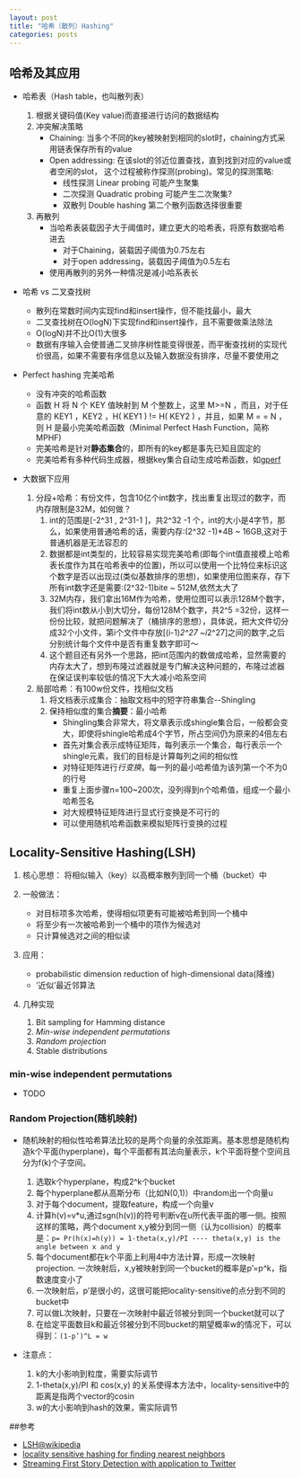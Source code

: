 ```yaml
---
layout: post
title: "哈希（散列）Hashing"
categories: posts 
---
```


## 哈希及其应用

* 哈希表（Hash table，也叫散列表）
    1. 根据关键码值(Key value)而直接进行访问的数据结构
    2. 冲突解决策略
        * Chaining: 当多个不同的key被映射到相同的slot时，chaining方式采用链表保存所有的value
        * Open addressing: 在该slot的邻近位置查找，直到找到对应的value或者空闲的slot， 这个过程被称作探测(probing)。常见的探测策略:
            * 线性探测 Linear probing 可能产生聚集
            * 二次探测 Quadratic probing 可能产生二次聚集?
            * 双散列 Double hashing 第二个散列函数选择很重要
    3. 再散列
        * 当哈希表装载因子大于阈值时，建立更大的哈希表，将原有数据哈希进去
            * 对于Chaining，装载因子阈值为0.75左右
            * 对于open addressing，装载因子阈值为0.5左右
        * 使用再散列的另外一种情况是减小哈系表长

* 哈希 vs 二叉查找树
    * 散列在常数时间内实现find和insert操作，但不能找最小，最大
    * 二叉查找树在O(logN)下实现find和insert操作，且不需要做乘法除法
    * O(logN)并不比O(1)大很多
    * 数据有序输入会使普通二叉排序树性能变得很差，而平衡查找树的实现代价很高，如果不需要有序信息以及输入数据没有排序，尽量不要使用之

* Perfect hashing 完美哈希
    * 没有冲突的哈希函数
    * 函数 H 将 N 个 KEY 值映射到 M 个整数上，这里 M>=N ，而且，对于任意的 KEY1 ，KEY2 ，H( KEY1 ) != H( KEY2 ) ，并且，如果 M = = N ，则 H 是最小完美哈希函数（Minimal Perfect Hash Function，简称MPHF)
    * 完美哈希是针对**静态集合**的，即所有的key都是事先已知且固定的  
    * 完美哈希有多种代码生成器，根据key集合自动生成哈希函数，如[gperf](http://www.gnu.org/software/gperf/)

* 大数据下应用
    1. 分段+哈希：有份文件，包含10亿个int数字，找出重复出现过的数字，而内存限制是32M，如何做？
        1. int的范围是[-2^31 , 2^31-1 ]，共2^32 -1 个，int的大小是4字节，那么，如果使用普通哈希的话，需要内存:(2^32 -1)*4B ~ 16GB,这对于普通机器是无法容忍的
        2. 数据都是int类型的，比较容易实现完美哈希(即每个int值直接模上哈希表长度作为其在哈希表中的位置)，所以可以使用一个比特位来标识这个数字是否以出现过(类似基数排序的思想)，如果使用位图来存，存下所有int数字还是需要:(2^32-1)bite ~ 512M,依然太大了
        3. 32M内存，我们拿出16M作为哈希，使用位图可以表示128M个数字，我们将int数从小到大切分，每份128M个数字，共2^5 =32份，这样一份份比较，就把问题解决了（桶排序的思想），具体说，把大文件切分成32个小文件，第i个文件中存放[(i-1)*2^27 ~i*2^27]之间的数字,之后分别统计每个文件中是否有重复数字即可～
        4. 这个题目还有另外一个思路，把int范围内的数做成哈希，显然需要的内存太大了，想到布隆过滤器就是专门解决这种问题的，布隆过滤器在保证误判率较低的情况下大大减小哈系空间
    2. 局部哈希：有100w份文件，找相似文档
        1. 将文档表示成集合：抽取文档中的短字符串集合--Shingling
        2. 保持相似度的集合**摘要**：最小哈希
            * Shingling集合非常大，将文章表示成shingle集合后，一般都会变大，即使将shingle哈希成4个字节，所占空间仍为原来的4倍左右
            * 首先对集合表示成特征矩阵，每列表示一个集合，每行表示一个shingle元素，我们的目标是计算每列之间的相似性
            * 对特征矩阵进行*行变换*，每一列的最小哈希值为该列第一个不为0的行号
            * 重复上面步骤n=100~200次，没列得到n个哈希值，组成一个最小哈希签名
            * 对大规模特征矩阵进行显式行变换是不可行的
            * 可以使用随机哈希函数来模拟矩阵行变换的过程

## Locality-Sensitive Hashing(LSH)

1. 核心思想： 将相似输入（key）以高概率散列到同一个桶（bucket）中
2. 一般做法：
    * 对目标项多次哈希，使得相似项更有可能被哈希到同一个桶中
    * 将至少有一次被哈希到一个桶中的项作为候选对
    * 只计算候选对之间的相似读

3. 应用：
    * probabilistic dimension reduction of high-dimensional data(降维)
    * ‘近似’最近邻算法 

4. 几种实现    
    1. Bit sampling for Hamming distance
    2. *Min-wise independent permutations*
    3. *Random projection*
    4. Stable distributions

### min-wise independent permutations
* TODO

### Random Projection(随机映射)  
* 随机映射的相似性哈希算法比较的是两个向量的余弦距离。基本思想是随机构造k个平面(hyperplane)，每个平面都有其法向量表示，k个平面将整个空间且分为f(k)个子空间。
    1. 选取k个hyperplane，构成2^k个bucket
    2. 每个hyperplane都从高斯分布（比如N(0,1)）中random出一个向量u
    3. 对于每个document，提取feature，构成一个向量v
    4. 计算h(v)=v*u,通过sgn(h(v))的符号判断v在u所代表平面的哪一侧。按照这样的策略，两个document x,y被分到同一侧（认为collision）的概率是：`p= Pr(h(x)=h(y)) = 1-theta(x,y)/PI ---- theta(x,y) is the angle between x and y`
    5. 每个document都在k个平面上利用4中方法计算，形成一次映射projection. 一次映射后，x,y被映射到同一个bucket的概率是p’=p^k，指数速度变小了
    6. 一次映射后，p’是很小的，这很可能把locality-sensitive的点分到不同的bucket中
    7. 可以做L次映射，只要在一次映射中最近邻被分到同一个bucket就可以了
    8. 在给定平面数目k和最近邻被分到不同bucket的期望概率w的情况下，可以得到：`(1-p’)^L = w`
	    
* 注意点：  
    1. k的大小影响到粒度，需要实际调节
    2. 1-theta(x,y)/PI 和 cos(x,y) 的关系使得本方法中，locality-sensitive中的距离是指两个vector的cosin
    3. w的大小影响到hash的效果，需实际调节

##参考
* [LSH@wikipedia](http://en.wikipedia.org/wiki/Locality-sensitive_hashing)
* [locality sensitive hashing for finding nearest neighbors](https://scholar.google.com)
* [Streaming First Story Detection with application to Twitter](https://scholar.google.com)

